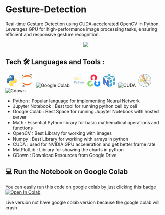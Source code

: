# Gesture-Detection
Real-time Gesture Detection using CUDA-accelerated OpenCV in Python. Leverages GPU for high-performance image processing tasks, ensuring efficient and responsive gesture recognition.

<div display=flex align=center>
  <img src="/Gif/Gesture.gif" width="600px"/>
</div>

## Tech :hammer_and_wrench: Languages and Tools :

<div>
  <img src="https://github.com/devicons/devicon/blob/master/icons/python/python-original.svg" title="Python" alt="Python" width="40" height="40"/>&nbsp;
  <img src="https://github.com/devicons/devicon/blob/master/icons/jupyter/jupyter-original.svg" title="Jupyter Notebook" alt="Jupyter Notebook" width="40" height="40"/>&nbsp;
  <img src="https://assets.st-note.com/img/1670632589167-x9aAV8lmnH.png" title="Google Colab" alt="Google Colab" width="40" height="40"/>&nbsp;
  <img src="https://github.com/AsadiAhmad/AsadiAhmad/blob/main/Logo/Python/math.png" title="Math" alt="Math" width="40" height="40"/>&nbsp;
  <img src="https://github.com/devicons/devicon/blob/master/icons/opencv/opencv-original.svg" title="OpenCV" alt="OpenCV" width="40" height="40"/>&nbsp;
  <img src="https://github.com/devicons/devicon/blob/master/icons/numpy/numpy-original.svg" title="Numpy" alt="Numpy" width="40" height="40"/>&nbsp;
  <img src="https://www.svgrepo.com/show/373541/cuda.svg" title="CUDA" alt="CUDA" width="40" height="40"/>&nbsp;
  <img src="https://github.com/devicons/devicon/blob/master/icons/matplotlib/matplotlib-original.svg"  title="MatPlotLib" alt="MatPlotLib" width="40" height="40"/>&nbsp;
  <img src="https://upload.wikimedia.org/wikipedia/commons/thumb/1/12/Google_Drive_icon_%282020%29.svg/1200px-Google_Drive_icon_%282020%29.svg.png"  title="Gdown" alt="Gdown" width="40" height="40"/>&nbsp;
</div>

- Python : Popular language for implementing Neural Network
- Jupyter Notebook : Best tool for running python cell by cell
- Google Colab : Best Space for running Jupyter Notebook with hosted server
- Math : Essential Python library for basic mathematical operations and functions
- OpenCV : Best Library for working with images
- Numpy : Best Library for working with arrays in python
- CUDA : used for NVIDIA GPU acceleration and get better frame rate
- MatPlotLib : Library for showing the charts in python
- GDown : Download Resources from Google Drive

## 💻 Run the Notebook on Google Colab

You can easily run this code on google colab by just clicking this badge [![Open In Colab](https://colab.research.google.com/assets/colab-badge.svg)](https://github.com/AsadiAhmad/Gesture-Detection/blob/main/Code/Gesture_Detection.ipynb)

Live version not have google colab version because the google colab will crash
